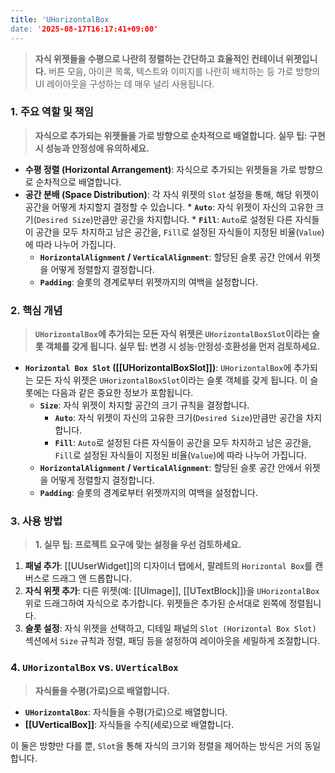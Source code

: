 ```yaml
---
title: 'UHorizontalBox
date: '2025-08-17T16:17:41+09:00'
---
```



> **자식 위젯들을 수평으로 나란히 정렬하는 간단하고 효율적인 컨테이너 위젯입니다.** 버튼 모음, 아이콘 목록, 텍스트와 이미지를 나란히 배치하는 등 가로 방향의 UI 레이아웃을 구성하는 데 매우 널리 사용됩니다.

### **1. 주요 역할 및 책임**
> **자식으로 추가되는 위젯들을 가로 방향으로 순차적으로 배열합니다. 실무 팁: 구현 시 성능과 안정성에 유의하세요.**
* **수평 정렬 (Horizontal Arrangement)**:
	자식으로 추가되는 위젯들을 가로 방향으로 순차적으로 배열합니다.
* **공간 분배 (Space Distribution)**:
	각 자식 위젯의 `Slot` 설정을 통해, 해당 위젯이 공간을 어떻게 차지할지 결정할 수 있습니다.
        * **`Auto`**:
        	자식 위젯이 자신의 고유한 크기(`Desired Size`)만큼만 공간을 차지합니다.
        * **`Fill`**:
        	`Auto`로 설정된 다른 자식들이 공간을 모두 차지하고 남은 공간을, `Fill`로 설정된 자식들이 지정된 비율(`Value`)에 따라 나누어 가집니다.
    * **`HorizontalAlignment` / `VerticalAlignment`**:
    	할당된 슬롯 공간 안에서 위젯을 어떻게 정렬할지 결정합니다.
    * **`Padding`**:
    	슬롯의 경계로부터 위젯까지의 여백을 설정합니다.

### **2. 핵심 개념**
> **`UHorizontalBox`에 추가되는 모든 자식 위젯은 `UHorizontalBoxSlot`이라는 슬롯 객체를 갖게 됩니다. 실무 팁: 변경 시 성능·안정성·호환성을 먼저 검토하세요.**
* **`Horizontal Box Slot` ([[UHorizontalBoxSlot]])**:
	`UHorizontalBox`에 추가되는 모든 자식 위젯은 `UHorizontalBoxSlot`이라는 슬롯 객체를 갖게 됩니다. 이 슬롯에는 다음과 같은 중요한 정보가 포함됩니다.
    * **`Size`**:
    	자식 위젯이 차지할 공간의 크기 규칙을 결정합니다.
        * **`Auto`**:
        	자식 위젯이 자신의 고유한 크기(`Desired Size`)만큼만 공간을 차지합니다.
        * **`Fill`**:
        	`Auto`로 설정된 다른 자식들이 공간을 모두 차지하고 남은 공간을, `Fill`로 설정된 자식들이 지정된 비율(`Value`)에 따라 나누어 가집니다.
    * **`HorizontalAlignment` / `VerticalAlignment`**:
    	할당된 슬롯 공간 안에서 위젯을 어떻게 정렬할지 결정합니다.
    * **`Padding`**:
    	슬롯의 경계로부터 위젯까지의 여백을 설정합니다.

### **3. 사용 방법**
> **1. 실무 팁: 프로젝트 요구에 맞는 설정을 우선 검토하세요.**
1.  **패널 추가**:
	[[UUserWidget]]의 디자이너 탭에서, 팔레트의 `Horizontal Box`를 캔버스로 드래그 앤 드롭합니다.
2.  **자식 위젯 추가**:
	다른 위젯(예: [[UImage]], [[UTextBlock]])을 `UHorizontalBox` 위로 드래그하여 자식으로 추가합니다. 위젯들은 추가된 순서대로 왼쪽에 정렬됩니다.
3.  **슬롯 설정**:
	자식 위젯을 선택하고, 디테일 패널의 `Slot (Horizontal Box Slot)` 섹션에서 `Size` 규칙과 정렬, 패딩 등을 설정하여 레이아웃을 세밀하게 조절합니다.

### **4. `UHorizontalBox` vs. `UVerticalBox`**
> **자식들을 수평(가로)으로 배열합니다.**
* **`UHorizontalBox`**:
	자식들을 수평(가로)으로 배열합니다.
* **[[UVerticalBox]]**:
	자식들을 수직(세로)으로 배열합니다.

이 둘은 방향만 다를 뿐, `Slot`을 통해 자식의 크기와 정렬을 제어하는 방식은 거의 동일합니다.